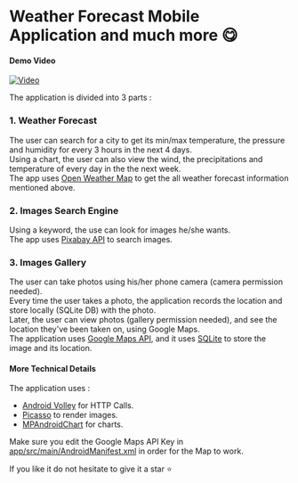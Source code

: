 # Weather Forecast Mobile Application and much more 😋

#### Demo Video     
[![Video](https://img.youtube.com/vi/c7r7rQEb1KM/hqdefault.jpg)](https://www.youtube.com/watch?v=c7r7rQEb1KM)

The application is divided into 3 parts :    
### 1. Weather Forecast
The user can search for a city to get its min/max temperature, the pressure and humidity for every 3 hours in the next 4 days.    
Using a chart, the user can also view the wind, the precipitations and temperature of every day in the the next week.    
The app uses [Open Weather Map](https://openweathermap.org/) to get the all weather forecast information mentioned above.    

### 2. Images Search Engine
Using a keyword, the use can look for images he/she wants.    
The app uses [Pixabay API](https://pixabay.com/) to search images.

### 3. Images Gallery
The user can take photos using his/her phone camera (camera permission needed).    
Every time the user takes a photo, the application records the location and store locally (SQLite DB) with the photo.    
Later, the user can view photos (gallery permission needed), and see the location they've been taken on, using Google Maps.    
The application uses [Google Maps API](https://developers.google.com/maps/documentation), and it uses [SQLite](https://www.sqlite.org/) to store the image and its location.

#### More Technical Details
The application uses :


- [Android Volley](https://developer.android.com/training/volley) for HTTP Calls.
- [Picasso](https://square.github.io/picasso/) to render images.
- [MPAndroidChart](https://github.com/PhilJay/MPAndroidChart) for charts.

Make sure you edit the Google Maps API Key in [app/src/main/AndroidManifest.xml](https://github.com/bondif/weather-android-app/blob/master/app/src/main/AndroidManifest.xml) in order for the Map to work.

If you like it do not hesitate to give it a star ⭐️
